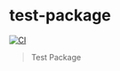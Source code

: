 # test-package

[![CI](https://github.com/mjeightyfive/test-package/actions/workflows/main.yml/badge.svg)](https://github.com/mjeightyfive/test-package/actions/workflows/main.yml)

> Test Package
